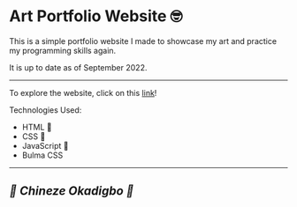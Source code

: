 # **Art Portfolio Website 🤓**

This is a simple portfolio website I made to showcase my art and practice my programming skills again. 

It is up to date as of September 2022.

---

To explore the website, click on this [link](https://chineze-art.netlify.app/)! 

Technologies Used:
- HTML 📜
- CSS 👗
- JavaScript 🚀
- Bulma CSS

---

## _🍁 Chineze Okadigbo 🍁_